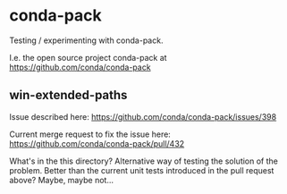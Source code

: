 # conda-pack
Testing / experimenting with conda-pack.

I.e. the open source project conda-pack at https://github.com/conda/conda-pack

## win-extended-paths
Issue described here:  https://github.com/conda/conda-pack/issues/398

Current merge request to fix the issue here:
https://github.com/conda/conda-pack/pull/432

What's in the this directory? Alternative way of testing the solution of the
problem. Better than the current unit tests introduced in the pull request
above? Maybe, maybe not...
